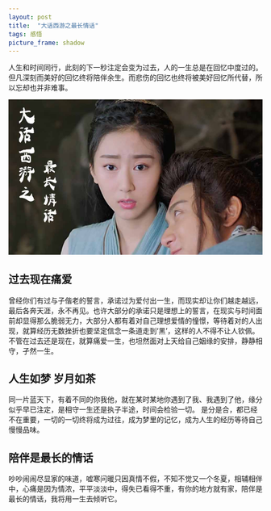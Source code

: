 ```yaml
---
layout: post
title:  "大话西游之最长情话"
tags: 感悟
picture_frame: shadow  
---
```



人生和时间同行，此刻的下一秒注定会变为过去，人的一生总是在回忆中度过的。但凡深刻而美好的回忆终将陪伴余生。而悲伤的回忆也终将被美好回忆所代替，所以忘却也并非难事。

![](/postimg/20171030.jpg)

<!--more-->


## 过去现在痛爱

曾经你们有过与子偕老的誓言，承诺过为爱付出一生，而现实却让你们越走越远，最后各奔天涯，永不再见。也许大部分的承诺只是理想上的誓言，在现实与时间面前却显得那么脆弱无力，大部分人都有着对自己理想爱情的憧憬，等待着对的人出现，就算经历无数挫折也要坚定信念一条道走到‘黑’，这样的人不得不让人钦佩。不管在过去还是现在，就算痛爱一生，也坦然面对上天给自己姻缘的安排，静静相守，孑然一生。



## 人生如梦 岁月如茶
同一片蓝天下，有着不同的你我他，就在某时某地你遇到了我、我遇到了他，缘分似乎早已注定，是相守一生还是执子半途，时间会检验一切。
是分是合，都已经不在重要，一切的一切终将成为过往，成为梦里的记忆，成为人生的经历等待自己慢慢品味。


## 陪伴是最长的情话

吵吵闹闹尽显家的味道，嘘寒问暖只因真情不假，不知不觉又一个冬夏，相辅相伴中，心痛是因为情浓，平平淡淡中，得失已看得不重，有你的地方就有家，陪伴是最长的情话，我将用一生去倾听它。

<audio autoplay="autoplay" id="bg-music">
<source src="http://dl.stream.qqmusic.qq.com/C400002ahGF64OFdfh.m4a?vkey=4F4B540D5E7EA33FDDBC1CACE5C002A3E5086DF0AFD91D8524A9B67BBC39251C32E48A13DE01C3EA271364BD3F7BD53DA38D304F857910DB&guid=5764134864&uin=0&fr" type="audio/mpeg">
</audio>
